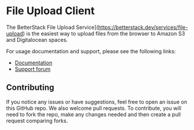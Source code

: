 # File Upload Client

The BetterStack File Upload Service](https://betterstack.dev/services/file-upload) is the easiest way to upload files from the browser to Amazon S3 and Digitalocean spaces.

For usage documentation and support, please see the following links:
- [Documentation](https://docs.betterstack.dev)
- [Support forum](https://forum.betterstack.dev)

## Contributing

If you notice any issues or have suggestions, feel free to open an issue on this GitHub repo. We also welcome pull requests. To contribute, you will need to fork the repo, make any changes needed and then create a pull request comparing forks.
